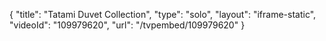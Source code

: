 {
    "title": "Tatami Duvet Collection",
    "type": "solo",
    "layout": "iframe-static",
    "videoId": "109979620",
    "url": "\/tvpembed\/109979620"
}